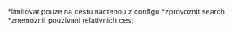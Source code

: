 *limitovat pouze na cestu nactenou z configu
*zprovoznit search
*znemoznit pouzivani relativnich cest

